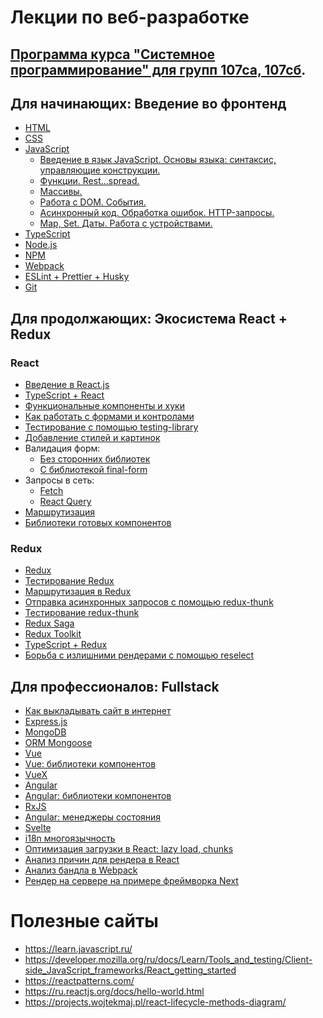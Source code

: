 # Лекции по веб-разработке 

## [Программа курса "Системное программирование" для групп 107са, 107сб](program-2023.md).

## Для начинающих: Введение во фронтенд
* [HTML](https://dmitryweiner.github.io/web-lectures/Basic%20-%20HTML.html)
* [CSS](https://dmitryweiner.github.io/web-lectures/Basic%20-%20CSS.html)
* [JavaScript](https://dmitryweiner.github.io/web-lectures/Basic%20-%20JS.html)
  * [Введение в язык JavaScript. Основы языка: синтаксис, управляющие конструкции.](https://dmitryweiner.github.io/web-lectures/JS_part1.html)
  * [Функции. Rest...spread.](https://dmitryweiner.github.io/web-lectures/JS_part2.html)
  * [Массивы.](https://dmitryweiner.github.io/web-lectures/JS_part3.html)
  * [Работа с DOM. События.](https://dmitryweiner.github.io/web-lectures/JS_part4.html)
  * [Асинхронный код. Обработка ошибок. HTTP-запросы.](https://dmitryweiner.github.io/web-lectures/JS_part5.html)
  * [Map, Set. Даты. Работа с устройствами.](https://dmitryweiner.github.io/web-lectures/JS_part6.html)
* [TypeScript](https://dmitryweiner.github.io/web-lectures/Basic%20-%20TypeScript.html)
* [Node.js](https://dmitryweiner.github.io/web-lectures/Basic%20-%20Nodejs.html)
* [NPM](https://dmitryweiner.github.io/web-lectures/Basic%20-%20NPM.html)
* [Webpack](https://dmitryweiner.github.io/web-lectures/Basic%20-%20Webpack.html#/)
* [ESLint + Prettier + Husky](https://dmitryweiner.github.io/web-lectures/EslintPrettierHusky.html)
* [Git](https://dmitryweiner.github.io/web-lectures/Basic%20-%20Git.html)

## Для продолжающих: Экосистема React + Redux

### React
* [Введение в React.js](https://dmitryweiner.github.io/web-lectures/React%20-%20Basic.html#/)
* [TypeScript + React](https://dmitryweiner.github.io/web-lectures/React%20-%20TypeScript%20with%20React.html#/)
* [Функциональные компоненты и хуки](https://dmitryweiner.github.io/web-lectures/React%20-%20Hooks.html#/)
* [Как работать с формами и контролами](https://dmitryweiner.github.io/web-lectures/React%20-%20Form%20controls.html#/)
* [Тестирование с помощью testing-library](https://dmitryweiner.github.io/web-lectures/React%20-%20Testing%20components.html#/)
* [Добавление стилей и картинок](https://dmitryweiner.github.io/web-lectures/React%20-%20Styles%20and%20assets.html#/)
* Валидация форм:
  * [Без сторонних библиотек](https://dmitryweiner.github.io/web-lectures/React%20-%20Form%20validation.html#/)
  * [С библиотекой final-form](https://dmitryweiner.github.io/web-lectures/React%20-%20Final-form.html#/)
* Запросы в сеть:
  * [Fetch](https://dmitryweiner.github.io/web-lectures/React%20-%20Network.html#/)
  * [React Query](https://dmitryweiner.github.io/web-lectures/React%20-%20Query.html#/)
* [Маршрутизация](https://dmitryweiner.github.io/web-lectures/React%20-%20Router.html#/)
* [Библиотеки готовых компонентов](https://dmitryweiner.github.io/web-lectures/React%20-%20Component%20libraries.html#/)

### Redux
* [Redux](https://dmitryweiner.github.io/web-lectures/Redux%20-%20Basic.html#/)
* [Тестирование Redux](https://dmitryweiner.github.io/web-lectures/Redux%20-%20Testing%20Redux.html#/)
* [Маршрутизация в Redux](https://dmitryweiner.github.io/web-lectures/Redux%20-%20Router.html)
* [Отправка асинхронных запросов с помощью redux-thunk](https://dmitryweiner.github.io/web-lectures/Redux%20-%20Redux%20Thunk.html#/)
* [Тестирование redux-thunk](https://dmitryweiner.github.io/web-lectures/Redux%20-%20Testing%20Redux%20Thunk.html#/)
* [Redux Saga](https://dmitryweiner.github.io/web-lectures/Redux%20-%20Redux%20Saga.html#/)
* [Redux Toolkit](https://dmitryweiner.github.io/web-lectures/Redux%20-%20Redux%20Toolkit.html#/)
* [TypeScript + Redux](https://dmitryweiner.github.io/web-lectures/Redux%20-%20TypeScript%20with%20Redux.html#/)
* [Борьба с излишними рендерами с помощью reselect](https://dmitryweiner.github.io/web-lectures/Redux%20-%20UseMemo%20reselect.html#/)

## Для профессионалов: Fullstack
* [Как выкладывать сайт в интернет](https://dmitryweiner.github.io/web-lectures/Deploy.html#/)
* [Express.js](https://dmitryweiner.github.io/web-lectures/Express.html#/)
* [MongoDB](https://dmitryweiner.github.io/web-lectures/Mongo.html#/)
* [ORM Mongoose](https://dmitryweiner.github.io/web-lectures/Mongoose.html#/)
* [Vue](https://dmitryweiner.github.io/web-lectures/Vue.html#/)
* [Vue: библиотеки компонентов](https://dmitryweiner.github.io/web-lectures/Vue%20-%20UI%20Libraries.html#/)
* [VueX](https://dmitryweiner.github.io/web-lectures/Vue%20-%20VueX.html#/)
* [Angular](https://dmitryweiner.github.io/web-lectures/Angular.html#/)
* [Angular: библиотеки компонентов](https://dmitryweiner.github.io/web-lectures/Angular%20-%20UI%20Libraries.html#/)
* [RxJS](https://dmitryweiner.github.io/web-lectures/RxJS.html#/)
* [Angular: менеджеры состояния](https://dmitryweiner.github.io/web-lectures/Angular%20-%20State%20Managers.html#/)
* [Svelte](https://github.com/dmitryweiner/web-lectures/raw/main/old/%D0%98%D0%BD%D1%82%D0%B5%D1%80%D1%84%D0%B5%D0%B9%D1%81%D1%8B/%D0%98%D0%BD%D1%82%D0%B5%D1%80%D1%84%D0%B5%D0%B9%D1%81%D1%8B%20%D0%9B%D0%B5%D0%BA%D1%86%D0%B8%D1%8F%20Svelte.pptx)
* [i18n многоязычность]()
* [Оптимизация загрузки в React: lazy load, chunks]()
* [Анализ причин для рендера в React]()
* [Анализ бандла в Webpack]()
* [Рендер на сервере на примере фреймворка Next]()

# Полезные сайты
* https://learn.javascript.ru/
* https://developer.mozilla.org/ru/docs/Learn/Tools_and_testing/Client-side_JavaScript_frameworks/React_getting_started
* https://reactpatterns.com/
* https://ru.reactjs.org/docs/hello-world.html
* https://projects.wojtekmaj.pl/react-lifecycle-methods-diagram/


